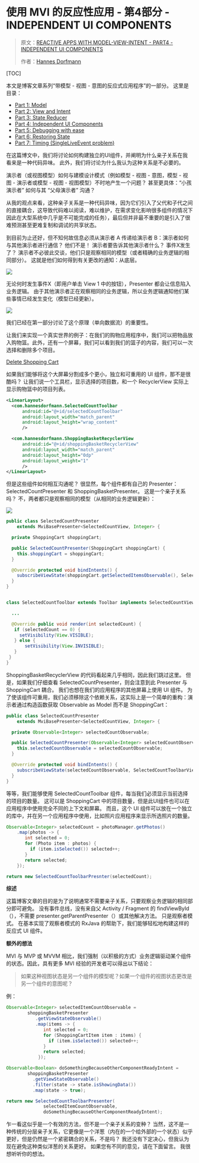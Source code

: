 # 使用 MVI 的反应性应用 - 第4部分 - INDEPENDENT UI COMPONENTS

> 原文：[REACTIVE APPS WITH MODEL-VIEW-INTENT - PART4 - INDEPENDENT UI COMPONENTS](http://hannesdorfmann.com/android/mosby3-mvi-4)
>
> 作者：[Hannes Dorfmann](http://hannesdorfmann.com/about/)

[TOC]

本文是博客文章系列“带模型 - 视图 - 意图的反应式应用程序”的一部分。 这里是目录：

- [Part 1: Model](http://hannesdorfmann.com/android/mosby3-mvi-1)
- [Part 2: View and Intent](http://hannesdorfmann.com/android/mosby3-mvi-2)
- [Part 3: State Reducer](http://hannesdorfmann.com/android/mosby3-mvi-3)
- [Part 4: Independent UI Components](http://hannesdorfmann.com/android/mosby3-mvi-4)
- [Part 5: Debugging with ease](http://hannesdorfmann.com/android/mosby3-mvi-5)
- [Part 6: Restoring State](http://hannesdorfmann.com/android/mosby3-mvi-6)
- [Part 7: Timing (SingleLiveEvent problem)](http://hannesdorfmann.com/android/mosby3-mvi-7)


在这篇博文中，我们将讨论如何构建独立的UI组件，并阐明为什么亲子关系在我看来是一种代码异味。 此外，我们将讨论为什么我认为这种关系是不必要的。

演示者（或视图模型）如何与建模设计模式（例如模型 - 视图 - 意图，模型 - 视图 - 演示者或模型 - 视图 - 视图模型）不时地产生一个问题？ 甚至更具体：“小孩演示者” 如何与其 “父母演示者” 沟通？

从我的观点来看，这种亲子关系是一种代码异味，因为它们引入了父代和子代之间的直接耦合，这导致代码难以阅读，难以维护，在需求变化影响很多组件的情况下 因此在大型系统中几乎是不可能完成的任务），最后但并非最不重要的是引入了很难预测甚至更难复制和调试的共享状态。

到目前为止还好，但不知何故信息必须从演示者 A 传递给演示者 B：演示者如何与其他演示者进行通信？ 他们不是！ 演示者要告诉其他演示者什么？ 事件X发生了？ 演示者不必彼此交谈，他们只是观察相同的模型（或者精确的业务逻辑的相同部分）。 这就是他们如何得到有关更改的通知：从底层。

![](http://hannesdorfmann.com/images/mvi-mosby3/mvp-business-logic.png)

无论何时发生事件X（即用户单击 View 1 中的按钮），Presenter 都会让信息陷入业务逻辑。 由于其他演示者正在观察相同的业务逻辑，所以业务逻辑通知他们某些事情已经发生变化（模型已经更新）。

![](http://hannesdorfmann.com/images/mvi-mosby3/mvp-business-logic2.png)

我们已经在第一部分讨论了这个原理（单向数据流）的重要性。

让我们来实现一个真实世界的例子：在我们的购物应用程序中，我们可以把物品放入购物篮。此外，还有一个屏幕，我们可以看到我们的篮子的内容，我们可以一次选择和删除多个项目。

[Delete Shopping Cart](https://www.youtube.com/watch?v=ZvnceMj8NoY)

如果我们能够将这个大屏幕分割成多个更小，独立和可重用的 UI 组件，那不是很酷吗？ 让我们说一个工具栏，显示选择的项目数，和一个 RecyclerView 实际上显示购物篮中的项目列表。

```xml
<LinearLayout>
  <com.hannesdorfmann.SelectedCountToolbar
      android:id="@+id/selectedCountToolbar"
      android:layout_width="match_parent"
      android:layout_height="wrap_content"
      />

  <com.hannesdorfmann.ShoppingBasketRecyclerView
      android:id="@+id/shoppingBasketRecyclerView"
      android:layout_width="match_parent"
      android:layout_height="0dp"
      android:layout_weight="1"
      />
</LinearLayout>
```

但是这些组件如何相互沟通呢？ 很显然，每个组件都有自己的 Presenter：SelectedCountPresenter 和 ShoppingBasketPresenter。 这是一个亲子关系吗？ 不，两者都只是观察相同的模型（从相同的业务逻辑更新）：

![](http://hannesdorfmann.com/images/mvi-mosby3/shoppingcart-businesslogic.png)

```java
public class SelectedCountPresenter
    extends MviBasePresenter<SelectedCountView, Integer> {

  private ShoppingCart shoppingCart;

  public SelectedCountPresenter(ShoppingCart shoppingCart) {
    this.shoppingCart = shoppingCart;
  }

  @Override protected void bindIntents() {
    subscribeViewState(shoppingCart.getSelectedItemsObservable(), SelectedCountView::render);
  }
}


class SelectedCountToolbar extends Toolbar implements SelectedCountView {

  ...

  @Override public void render(int selectedCount) {
   if (selectedCount == 0) {
     setVisibility(View.VISIBLE);
   } else {
       setVisibility(View.INVISIBLE);
   }
 }
}
```

ShoppingBasketRecyclerView 的代码看起来几乎相同，因此我们跳过这里。 但是，如果我们仔细查看 SelectedCountPresenter，则会注意到此 Presenter 与 ShoppingCart 耦合。 我们也想在我们的应用程序的其他屏幕上使用 UI 组件。 为了使该组件可重用，我们必须移除这个依赖关系，这实际上是一个简单的重构：演示者通过构造函数获取 Observable <Integer> as Model 而不是 ShoppingCart：

```java
public class SelectedCountPresenter
    extends MviBasePresenter<SelectedCountView, Integer> {

  private Observable<Integer> selectedCountObservable;

  public SelectedCountPresenter(Observable<Integer> selectedCountObservable) {
    this.selectedCountObservable = selectedCountObservable;
  }

  @Override protected void bindIntents() {
    subscribeViewState(selectedCountObservable, SelectedCountToolbarView::render);
  }
}
```

等等，我们能够使用 SelectedCountToolbar 组件，每当我们必须显示当前选择的项目的数量。 这可以是 ShoppingCart 中的项目数量，但是此UI组件也可以在应用程序中使用完全不同的上下文和屏幕。 而且，这个 UI 组件可以放在一个独立的库中，并在另一个应用程序中使用，比如照片应用程序来显示所选照片的数量。

```java
Observable<Integer> selectedCount = photoManager.getPhotos()
    .map(photos -> {
       int selected = 0;
       for (Photo item : photos) {
         if (item.isSelected()) selected++;
       }
       return selected;
    });

return new SelectedCountToolbarPresnter(selectedCount);
```

**综述**

这篇博客文章的目的是为了说明通常不需要亲子关系，只要观察业务逻辑的相同部分即可避免。 没有事件总线，没有来自父 Activity / Fragment 的 findViewById（），不需要 presenter.getParentPresenter（）或其他解决方法。 只是观察者模式。 在基本实现了观察者模式的 RxJava 的帮助下，我们能够轻松地构建这样的反应式 UI 组件。

**额外的想法**

MVI 与 MVP 或 MVVM 相比，我们强制（以积极的方式）业务逻辑驱动某个组件的状态。因此，具有更多 MVI 经验的开发者可以得出以下结论：

> 如果这种视图状态是另一个组件的模型呢？如果一个组件的视图状态更改是另一个组件的意图呢？

例：

```java
Observable<Integer> selectedItemCountObservable =
        shoppingBasketPresenter
           .getViewStateObservable()
           .map(items -> {
              int selected = 0;
              for (ShoppingCartItem item : items) {
                if (item.isSelected()) selected++;
              }
              return selected;
            });

Observable<Boolean> doSomethingBecauseOtherComponentReadyIntent =
        shoppingBasketPresenter
          .getViewStateObservable()
          .filter(state -> state.isShowingData())
          .map(state -> true);

return new SelectedCountToolbarPresenter(
              selectedItemCountObservable,
              doSomethingBecauseOtherComponentReadyIntent);
```

乍一看这似乎是一个有效的方法，但不是一个亲子关系的变种？ 当然，这不是一种传统的分层亲子关系，它更像是一个洋葱（内在的一个给外部的一个状态）似乎更好，但是仍然是一个紧密耦合的关系，不是吗？ 我还没有下定决心，但我认为现在避免这种类似洋葱的关系更好。 如果您有不同的意见，请在下面留言。 我很想听听你的想法。

